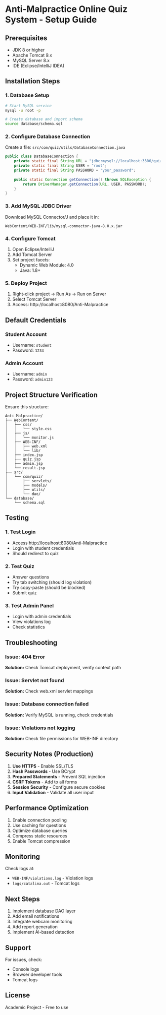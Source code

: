 # Anti-Malpractice Online Quiz System - Setup Guide

## Prerequisites
- JDK 8 or higher
- Apache Tomcat 9.x
- MySQL Server 8.x
- IDE (Eclipse/IntelliJ IDEA)

## Installation Steps

### 1. Database Setup
```bash
# Start MySQL service
mysql -u root -p

# Create database and import schema
source database/schema.sql
```

### 2. Configure Database Connection
Create a file: `src/com/quiz/utils/DatabaseConnection.java`
```java
public class DatabaseConnection {
    private static final String URL = "jdbc:mysql://localhost:3306/quiz_system";
    private static final String USER = "root";
    private static final String PASSWORD = "your_password";
    
    public static Connection getConnection() throws SQLException {
        return DriverManager.getConnection(URL, USER, PASSWORD);
    }
}
```

### 3. Add MySQL JDBC Driver
Download MySQL Connector/J and place it in:
```
WebContent/WEB-INF/lib/mysql-connector-java-8.0.x.jar
```

### 4. Configure Tomcat
1. Open Eclipse/IntelliJ
2. Add Tomcat Server
3. Set project facets:
   - Dynamic Web Module: 4.0
   - Java: 1.8+

### 5. Deploy Project
1. Right-click project → Run As → Run on Server
2. Select Tomcat Server
3. Access: http://localhost:8080/Anti-Malpractice

## Default Credentials

### Student Account
- Username: `student`
- Password: `1234`

### Admin Account
- Username: `admin`
- Password: `admin123`

## Project Structure Verification

Ensure this structure:
```
Anti-Malpractice/
├── WebContent/
│   ├── css/
│   │   └── style.css
│   ├── js/
│   │   └── monitor.js
│   ├── WEB-INF/
│   │   ├── web.xml
│   │   └── lib/
│   ├── index.jsp
│   ├── quiz.jsp
│   ├── admin.jsp
│   └── result.jsp
├── src/
│   └── com/quiz/
│       ├── servlets/
│       ├── models/
│       ├── utils/
│       └── dao/
└── database/
    └── schema.sql
```

## Testing

### 1. Test Login
- Access http://localhost:8080/Anti-Malpractice
- Login with student credentials
- Should redirect to quiz

### 2. Test Quiz
- Answer questions
- Try tab switching (should log violation)
- Try copy-paste (should be blocked)
- Submit quiz

### 3. Test Admin Panel
- Login with admin credentials
- View violations log
- Check statistics

## Troubleshooting

### Issue: 404 Error
**Solution:** Check Tomcat deployment, verify context path

### Issue: Servlet not found
**Solution:** Check web.xml servlet mappings

### Issue: Database connection failed
**Solution:** Verify MySQL is running, check credentials

### Issue: Violations not logging
**Solution:** Check file permissions for WEB-INF directory

## Security Notes (Production)

1. **Use HTTPS** - Enable SSL/TLS
2. **Hash Passwords** - Use BCrypt
3. **Prepared Statements** - Prevent SQL injection
4. **CSRF Tokens** - Add to all forms
5. **Session Security** - Configure secure cookies
6. **Input Validation** - Validate all user input

## Performance Optimization

1. Enable connection pooling
2. Use caching for questions
3. Optimize database queries
4. Compress static resources
5. Enable Tomcat compression

## Monitoring

Check logs at:
- `WEB-INF/violations.log` - Violation logs
- `logs/catalina.out` - Tomcat logs

## Next Steps

1. Implement database DAO layer
2. Add email notifications
3. Integrate webcam monitoring
4. Add report generation
5. Implement AI-based detection

## Support

For issues, check:
- Console logs
- Browser developer tools
- Tomcat logs

## License
Academic Project - Free to use
